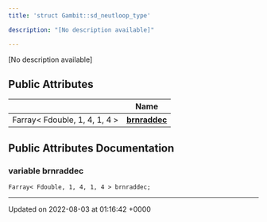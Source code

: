 ```yaml
---
title: 'struct Gambit::sd_neutloop_type'

description: "[No description available]"

---
```









[No description available]

## Public Attributes

|                | Name           |
| -------------- | -------------- |
| Farray< Fdouble, 1, 4, 1, 4 > | **[brnraddec](/documentation/code/main/classes/structgambit_1_1sd__neutloop__type/#variable-brnraddec)**  |

## Public Attributes Documentation

### variable brnraddec

```
Farray< Fdouble, 1, 4, 1, 4 > brnraddec;
```


-------------------------------

Updated on 2022-08-03 at 01:16:42 +0000